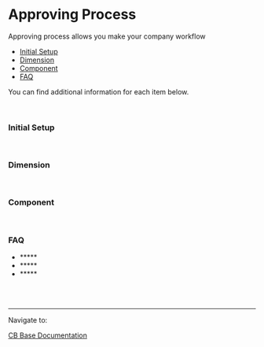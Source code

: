 <html>
<body>

<head>
    <meta charset="UTF-8">
    <title>Approving Process</title>
</head>

<h1>Approving Process</h1>
<div>
 <p>Approving process allows you make your company workflow </p>
 
 <ul>
    <li><a href="BudgetApp.html#init">Initial Setup</a></li>
    <li><a href="BudgetApp.html#dimension">Dimension</a></li>
    <li><a href="BudgetApp.html#component">Component</a></li>
    <li><a href="BudgetApp.html#faq">FAQ</a></li>
 </ul>
   
 <p>You can find additional information for each item below.</p>
 

 <br/>
 <h3 id='init'>Initial Setup</h3>
 

 
 <br/>
 <h3 id='dimension'>Dimension</h3>
 
  
 <br/>
 <h3 id='component'>Component</h3>
  
 
<br/>
<h3 id='faq'>FAQ</h3>
 <ul>
     <li>*****</li>
     <li>*****</li>
     <li>*****</li>
  </ul>
 
</div>
<br/>

<br/>
<hr/>
<div>
    Navigate to:
    <p><a href="https://fallentol.github.io/CloudBudget/CB2/CBCore">CB Base Documentation</a></p>
</div>

<button onclick="topFunction()" id="myBtn" title="Go to top">Top</button>

<script>
var mybutton = document.getElementById("myBtn");
window.onscroll = function() {scrollFunction()};
function scrollFunction() {
    mybutton.style.display = document.body.scrollTop > 20 || document.documentElement.scrollTop > 20 ? "block" : "none";
}
function topFunction() {
  document.body.scrollTop = 0;
  document.documentElement.scrollTop = 0;
}
</script>

<style>
#myBtn {
  display: none;
  position: fixed;
  bottom: 20px;
  right: 30px;
  z-index: 99;
  font-size: 18px;
  border: 1px solid #b5e853;
  outline: none;
  background-color: #171717;
  color: #b5e853;
  cursor: pointer;
  padding: 15px;
  border-radius: 4px;
}

#myBtn:hover {
  background-color: #181818;
}
</style>

 
</body>
</html>